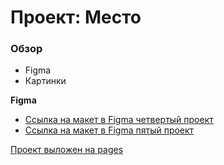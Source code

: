 # Проект: Место

### Обзор

* Figma
* Картинки

**Figma**

* [Ссылка на макет в Figma четвертый проект](https://www.figma.com/file/2cn9N9jSkmxD84oJik7xL7/JavaScript.-Sprint-4?node-id=0%3A1)
* [Ссылка на макет в Figma пятый проект](https://www.figma.com/design/bjyvbKKJN2naO0ucURl2Z0/JavaScript.-Sprint-5?node-id=50160-2&t=1doarqEiFv07r5yH-0)

[Проект выложен на pages](https://drtcrz23.github.io/mesto-project-bootcamp/)
